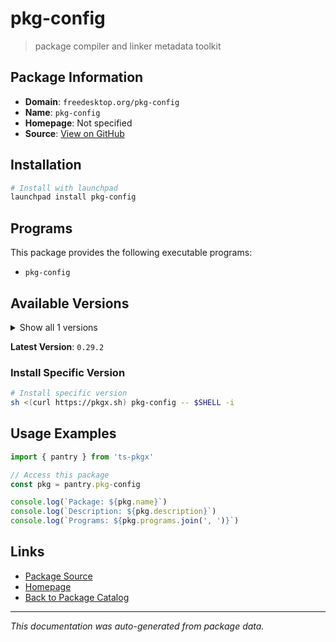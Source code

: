 # pkg-config

> package compiler and linker metadata toolkit

## Package Information

- **Domain**: `freedesktop.org/pkg-config`
- **Name**: `pkg-config`
- **Homepage**: Not specified
- **Source**: [View on GitHub](https://github.com/pkgxdev/pantry/tree/main/projects/freedesktop.org/pkg-config/package.yml)

## Installation

```bash
# Install with launchpad
launchpad install pkg-config
```

## Programs

This package provides the following executable programs:

- `pkg-config`

## Available Versions

<details>
<summary>Show all 1 versions</summary>

- `0.29.2`

</details>

**Latest Version**: `0.29.2`

### Install Specific Version

```bash
# Install specific version
sh <(curl https://pkgx.sh) pkg-config -- $SHELL -i
```

## Usage Examples

```typescript
import { pantry } from 'ts-pkgx'

// Access this package
const pkg = pantry.pkg-config

console.log(`Package: ${pkg.name}`)
console.log(`Description: ${pkg.description}`)
console.log(`Programs: ${pkg.programs.join(', ')}`)
```

## Links

- [Package Source](https://github.com/pkgxdev/pantry/tree/main/projects/freedesktop.org/pkg-config/package.yml)
- [Homepage](#)
- [Back to Package Catalog](../package-catalog.md)

---

*This documentation was auto-generated from package data.*
